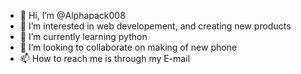 - 👋 Hi, I’m @Alphapack008
- 👀 I’m interested in web developement, and creating new products
- 🌱 I’m currently learning python
- 💞️ I’m looking to collaborate on making of new phone 
- 📫 How to reach me is through my E-mail

